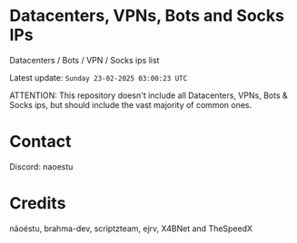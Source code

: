 # Datacenters, VPNs, Bots and Socks IPs
 
Datacenters / Bots / VPN / Socks ips list

Latest update: `Sunday 23-02-2025 03:00:23 UTC` 

ATTENTION: This repository doesn't include all Datacenters, VPNs, Bots & Socks ips, 
but should include the vast majority of common ones.

# Contact
Discord: naoestu

# Credits
nãoéstu, brahma-dev, scriptzteam, ejrv, X4BNet and TheSpeedX
